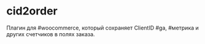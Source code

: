 # cid2order
Плагин для #woocommerce, который сохраняет ClientID #ga, #метрика и других счетчиков в полях заказа.
